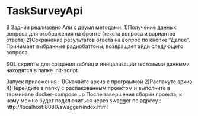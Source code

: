 # TaskSurveyApi

В Заднии реализовно Апи с двумя методами:
1)Получение данных вопроса для отображения на фронте (текста вопроса и
вариантов ответа)
2)Сохранение результатов ответа на вопрос по кнопке “Далее”. Принимает
выбранные радиобаттоны, возвращает айди следующего вопроса.

SQL скрипты для создания таблиц и иницализации тестовыми данными находятся в папке init-script

Запуск приложения :
1)Скачайте архив с программой 
2)Распакуте архив 
4)Перейдите в папку с распакованным проектом и выполните в терминале docker-compose up
После завершения сборки проекта, к нему можно будет подключиться через swagger по адресу : http://localhost:8080/swagger/index.html
